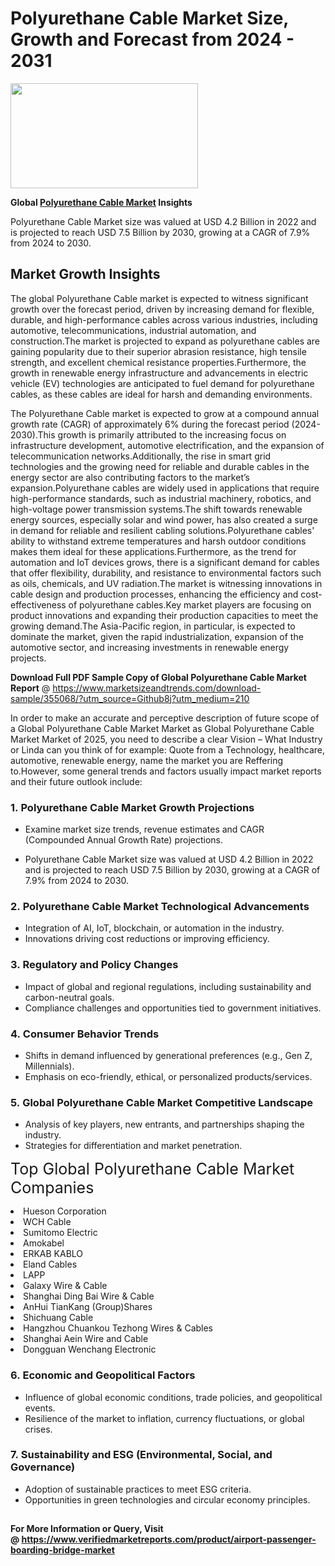 <H1>Polyurethane Cable Market Size, Growth and Forecast from 2024 - 2031</H1><img class="aligncenter size-medium wp-image-584254" src="https://thirdeyenews.in/wp-content/uploads/2024/09/Global-Market-Research-300x168.jpeg" alt="" width="300" height="168" /><p><strong>Global&nbsp;<a href="https://www.marketsizeandtrends.com/download-sample/355068/?utm_source=Github8j?utm_medium=210">Polyurethane Cable Market</a> Insights</strong></p><p>Polyurethane Cable Market size was valued at USD 4.2 Billion in 2022 and is projected to reach USD 7.5 Billion by 2030, growing at a CAGR of 7.9% from 2024 to 2030.</p><p><h2>Market Growth Insights</h2> <p>The global Polyurethane Cable market is expected to witness significant growth over the forecast period, driven by increasing demand for flexible, durable, and high-performance cables across various industries, including automotive, telecommunications, industrial automation, and construction.The market is projected to expand as polyurethane cables are gaining popularity due to their superior abrasion resistance, high tensile strength, and excellent chemical resistance properties.Furthermore, the growth in renewable energy infrastructure and advancements in electric vehicle (EV) technologies are anticipated to fuel demand for polyurethane cables, as these cables are ideal for harsh and demanding environments.</p> <p>The Polyurethane Cable market is expected to grow at a compound annual growth rate (CAGR) of approximately 6% during the forecast period (2024-2030).This growth is primarily attributed to the increasing focus on infrastructure development, automotive electrification, and the expansion of telecommunication networks.Additionally, the rise in smart grid technologies and the growing need for reliable and durable cables in the energy sector are also contributing factors to the market’s expansion.Polyurethane cables are widely used in applications that require high-performance standards, such as industrial machinery, robotics, and high-voltage power transmission systems.The shift towards renewable energy sources, especially solar and wind power, has also created a surge in demand for reliable and resilient cabling solutions.Polyurethane cables' ability to withstand extreme temperatures and harsh outdoor conditions makes them ideal for these applications.Furthermore, as the trend for automation and IoT devices grows, there is a significant demand for cables that offer flexibility, durability, and resistance to environmental factors such as oils, chemicals, and UV radiation.The market is witnessing innovations in cable design and production processes, enhancing the efficiency and cost-effectiveness of polyurethane cables.Key market players are focusing on product innovations and expanding their production capacities to meet the growing demand.The Asia-Pacific region, in particular, is expected to dominate the market, given the rapid industrialization, expansion of the automotive sector, and increasing investments in renewable energy projects.<p><span class=""><strong>Download Full PDF Sample Copy of Global Polyurethane Cable Market Report</strong> @ <a href="https://www.marketsizeandtrends.com/download-sample/355068/?utm_source=Github8j?utm_medium=210" target="_blank">https://www.marketsizeandtrends.com/download-sample/355068/?utm_source=Github8j?utm_medium=210</a></span></p><p>In order to make an accurate and perceptive description of future scope of a Global&nbsp;Polyurethane Cable Market Market as Global&nbsp;Polyurethane Cable Market Market of 2025, you need to describe a clear Vision &ndash; What Industry or Linda can you think of for example: Quote from a Technology, healthcare, automotive, renewable energy, name the market you are Reffering to.However, some general trends and factors usually impact market reports and their future outlook include:</p><h3>1.&nbsp;<strong>Polyurethane Cable Market Growth Projections</strong></h3><ul><li>Examine market size trends, revenue estimates and CAGR (Compounded Annual Growth Rate) projections.</li><li><p>Polyurethane Cable Market size was valued at USD 4.2 Billion in 2022 and is projected to reach USD 7.5 Billion by 2030, growing at a CAGR of 7.9% from 2024 to 2030.</p></li></ul><h3>2.&nbsp;<strong>Polyurethane Cable Market Technological Advancements</strong></h3><ul><li>Integration of AI, IoT, blockchain, or automation in the industry.</li><li>Innovations driving cost reductions or improving efficiency.</li></ul><h3>3.&nbsp;<strong>Regulatory and Policy Changes</strong></h3><ul><li>Impact of global and regional regulations, including sustainability and carbon-neutral goals.</li><li>Compliance challenges and opportunities tied to government initiatives.</li></ul><h3>4.&nbsp;<strong>Consumer Behavior Trends</strong></h3><ul><li>Shifts in demand influenced by generational preferences (e.g., Gen Z, Millennials).</li><li>Emphasis on eco-friendly, ethical, or personalized products/services.</li></ul><h3>5.&nbsp;<strong>Global Polyurethane Cable Market Competitive Landscape</strong></h3><ul><li>Analysis of key players, new entrants, and partnerships shaping the industry.</li><li>Strategies for differentiation and market penetration.</li></ul><p data-pm-slice="1 1 []"><span style="color: inherit; font-family: inherit; font-size: 25px;">Top Global Polyurethane Cable Market Companies</span></p><div class="" data-test-id=""><p><li>Hueson Corporation</li><li> WCH Cable</li><li> Sumitomo Electric</li><li> Amokabel</li><li> ERKAB KABLO</li><li> Eland Cables</li><li> LAPP</li><li> Galaxy Wire & Cable</li><li> Shanghai Ding Bai Wire & Cable</li><li> AnHui TianKang (Group)Shares</li><li> Shichuang Cable</li><li> Hangzhou Chuankou Tezhong Wires & Cables</li><li> Shanghai Aein Wire and Cable</li><li> Dongguan Wenchang Electronic</li></p></div><h3>6.&nbsp;<strong>Economic and Geopolitical Factors</strong></h3><ul><li>Influence of global economic conditions, trade policies, and geopolitical events.</li><li>Resilience of the market to inflation, currency fluctuations, or global crises.</li></ul><h3>7.&nbsp;<strong>Sustainability and ESG (Environmental, Social, and Governance)</strong></h3><ul><li>Adoption of sustainable practices to meet ESG criteria.</li><li>Opportunities in green technologies and circular economy principles.</li></ul><h2><strong style="font-size: 14px;">For More Information or Query, Visit @&nbsp;</strong><a style="background-color: #ffffff; font-size: 14px;" href="https://www.marketsizeandtrends.com/report/polyurethane-cable-market/" target="_blank">https://www.verifiedmarketreports.com/product/airport-passenger-boarding-bridge-market</a></h2>